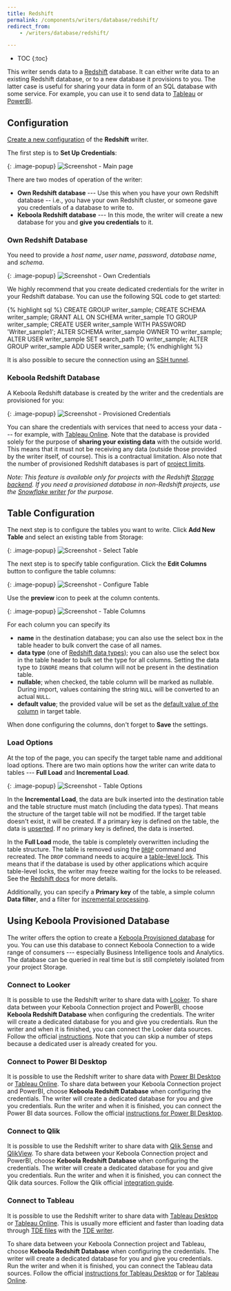 ```yaml
---
title: Redshift
permalink: /components/writers/database/redshift/
redirect_from:
    - /writers/database/redshift/

---
```


* TOC
{:toc}

This writer sends data to a [Redshift](https://aws.amazon.com/redshift/) database. It can either write data
to an existing Redshift database, or to a new database it provisions to you. The latter case is useful
for sharing your data in form of an SQL database with some service. For example, you can use it to send
data to [Tableau](https://www.tableau.com/) or [PowerBI](https://powerbi.microsoft.com/en-us/).

## Configuration
[Create a new configuration](/components/#creating-component-configuration) of the **Redshift** writer.

The first step is to **Set Up Credentials**:

{: .image-popup}
![Screenshot - Main page](/components/writers/database/redshift/redshift-1.png)

There are two modes of operation of the writer:

- **Own Redshift database** --- Use this when you have your own Redshift database -- i.e., you have your own Redshift cluster, or someone gave you credentials of a database to write to.
- **Keboola Redshift database** --- In this mode, the writer will create a new database for you and **give you credentials** to it.

### Own Redshift Database
You need to provide a *host name*, *user name*, *password*, *database name*, and *schema*.

{: .image-popup}
![Screenshot - Own Credentials](/components/writers/database/redshift/redshift-2.png)

We highly recommend that you create dedicated credentials for the writer in your Redshift database. You can use the following SQL code to get started:

{% highlight sql %}
CREATE GROUP writer_sample;
CREATE SCHEMA writer_sample;
GRANT ALL ON SCHEMA writer_sample TO GROUP writer_sample;
CREATE USER writer_sample WITH PASSWORD 'Writer_sample1';
ALTER SCHEMA writer_sample OWNER TO writer_sample;
ALTER USER writer_sample SET search_path TO writer_sample;
ALTER GROUP writer_sample ADD USER writer_sample;
{% endhighlight %}

It is also possible to secure the connection using an [SSH tunnel](/components/extractors/database/#connecting-to-database).

### Keboola Redshift Database
A Keboola Redshift database is created by the writer and the credentials are provisioned for you:

{: .image-popup}
![Screenshot - Provisioned Credentials](/components/writers/database/redshift/redshift-3.png)

You can share the credentials with services that need to access your data --- for example, with [Tableau Online](https://www.tableau.com/products/cloud-bi).
Note that the database is provided solely for the purpose of **sharing your existing data** with the outside world. This means that it must not be receiving
any data (outside those provided by the writer itself, of course). This is a contractual limitation.
Also note that the number of provisioned Redshift databases is part of [project limits](/management/project/limits/).

*Note: This feature is available only for projects with the Redshift [Storage backend](/storage/#storage-data). If you need a provisioned database in non-Redshift
projects, use the [Snowflake writer](/components/writers/database/snowflake/#keboola-snowflake-database) for the purpose.*

## Table Configuration
The next step is to configure the tables you want to write. Click **Add New Table** and select an existing table from Storage:

{: .image-popup}
![Screenshot - Select Table](/components/writers/database/redshift/redshift-4.png)

The next step is to specify table configuration. Click the **Edit Columns** button to configure the table columns:

{: .image-popup}
![Screenshot - Configure Table](/components/writers/database/redshift/redshift-5.png)

Use the **preview** icon to peek at the column contents.

{: .image-popup}
![Screenshot - Table Columns](/components/writers/database/redshift/redshift-6.png)

For each column you can specify its

- **name** in the destination database; you can also use the select box in the table header to bulk convert the case of all names.
- **data type** (one of [Redshift data types](https://docs.aws.amazon.com/redshift/latest/dg/c_Supported_data_types.html)); you can also use the select box in the table header to bulk set the type for all columns. Setting the data type to `IGNORE` means that column will not be present in the destination table.
- **nullable**; when checked, the table column will be marked as nullable. During import, values containing the string `NULL` will be converted to an actual `NULL`.
- **default value**; the provided value will be set as the [default value of the column](https://docs.aws.amazon.com/redshift/latest/dg/r_ALTER_TABLE.html#r_ALTER_TABLE-parameters) in target table.

When done configuring the columns, don't forget to **Save** the settings.

### Load Options
At the top of the page, you can specify the target table name and additional load options. There are two main options how the writer
can write data to tables --- **Full Load** and **Incremental Load**.

{: .image-popup}
![Screenshot - Table Options](/components/writers/database/redshift/redshift-7.png)

In the **Incremental Load**, the data are bulk inserted into
the destination table and the table structure must match (including the data types). That means the structure of the target table
will not be modified. If the target table doesn't exist, it will be created. If a primary key is defined on the table, the
data is [upserted](https://en.wikipedia.org/wiki/Merge_(SQL)). If no primary key is defined, the data is inserted.

In the **Full Load** mode, the table is completely overwritten including the table structure. The table is removed
using the [`DROP`](https://docs.aws.amazon.com/redshift/latest/dg/r_DROP_TABLE.html) command and recreated. The
`DROP` command needs to acquire a [table-level lock](https://docs.aws.amazon.com/redshift/latest/dg/r_LOCK.html).
This means that if the database is used by other applications which acquire table-level locks, the writer may
freeze waiting for the locks to be released. See the [Redshift docs](https://docs.aws.amazon.com/redshift/latest/dg/c_Concurrent_writes.html)
for more details.

Additionally, you can specify a **Primary key** of the table, a simple column **Data filter**, and a filter for
[incremental processing](/storage/tables/#incremental-processing).

## Using Keboola Provisioned Database
The writer offers the option to create a [Keboola Provisioned database](#keboola-redshift-database) for you. You can
use this database to connect Keboola Connection to a wide range of consumers --- especially Business Intelligence tools and Analytics.
The database can be queried in real time but is still completely isolated from your project Storage.

### Connect to Looker
It is possible to use the Redshift writer to share data with [Looker](https://looker.com/).
To share data between your Keboola Connection project and PowerBI, choose **Keboola Redshift Database** when configuring the credentials.
The writer will create a dedicated database for you and give you credentials. Run the writer and when it is finished, you can
connect the Looker data sources. Follow the official
[instructions](https://docs.looker.com/setup-and-management/connecting-to-db). Note that you
can skip a number of steps because a dedicated user is already created for you.

### Connect to Power BI Desktop
It is possible to use the Redshift writer to share data with [Power BI Desktop](https://powerbi.microsoft.com/en-us/desktop/) or
[Tableau Online](https://www.tableau.com/products/cloud-bi).
To share data between your Keboola Connection project and PowerBI, choose **Keboola Redshift Database** when configuring the credentials.
The writer will create a dedicated database for you and give you credentials. Run the writer and when it is finished, you can
connect the Power BI data sources. Follow the official [instructions for Power BI Desktop](https://docs.microsoft.com/en-us/power-bi/desktop-connect-redshift).

### Connect to Qlik
It is possible to use the Redshift writer to share data with [Qlik Sense](https://www.qlik.com/us/products/qlik-sense)
and [QlikView](https://www.qlik.com/us/products/qlikview).
To share data between your Keboola Connection project and PowerBI, choose **Keboola Redshift Database** when configuring the credentials.
The writer will create a dedicated database for you and give you credentials. Run the writer and when it is finished, you can
connect the Qlik data sources. Follow the Qlik official [integration guide](https://help.qlik.com/en-US/connectors/Subsystems/ODBC_connector_help/Content/Connectors_ODBC/Redshift/Create-Redshift-connection.htm).

### Connect to Tableau
It is possible to use the Redshift writer to share data with [Tableau Desktop](https://www.tableau.com/products/desktop) or
[Tableau Online](https://www.tableau.com/products/cloud-bi). This is usually more efficient and
faster than loading data through [TDE files](https://www.tableau.com/about/blog/2014/7/understanding-tableau-data-extracts-part1)
with the [TDE writer](/components/writers/bi-tools/tableau/).

To share data between your Keboola Connection project and Tableau, choose **Keboola Redshift Database** when configuring the credentials.
The writer will create a dedicated database for you and give you credentials. Run the writer and when it is finished, you can
connect the Tableau data sources. Follow the official
[instructions for Tableau Desktop](https://help.tableau.com/current/pro/desktop/en-us/examples_amazonredshift.htm)
or for [Tableau Online](https://help.tableau.com/current/online/en-us/to_connect_live_sql.htm).
